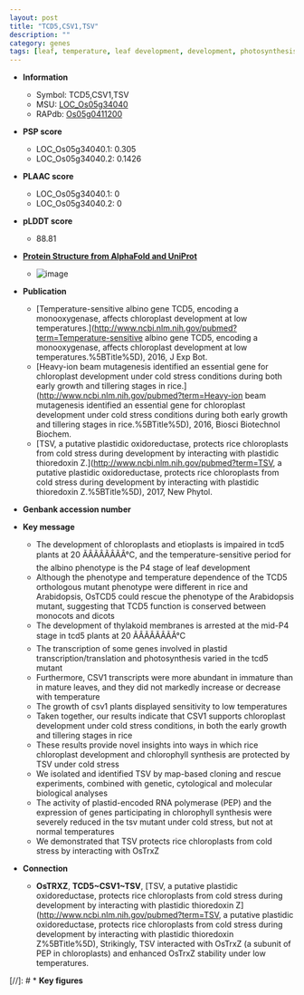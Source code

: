 ```yaml
---
layout: post
title: "TCD5,CSV1,TSV"
description: ""
category: genes
tags: [leaf, temperature, leaf development, development, photosynthesis, growth, chloroplast, cold stress, stress, tillering, chloroplast development, map-based cloning]
---
```


* **Information**  
    + Symbol: TCD5,CSV1,TSV  
    + MSU: [LOC_Os05g34040](http://rice.plantbiology.msu.edu/cgi-bin/ORF_infopage.cgi?orf=LOC_Os05g34040)  
    + RAPdb: [Os05g0411200](http://rapdb.dna.affrc.go.jp/viewer/gbrowse_details/irgsp1?name=Os05g0411200)  

* **PSP score**  
    + LOC_Os05g34040.1: 0.305 
    + LOC_Os05g34040.2: 0.1426 

* **PLAAC score**  
    + LOC_Os05g34040.1: 0 
    + LOC_Os05g34040.2: 0 

* **pLDDT score**
    + 88.81

* **[Protein Structure from AlphaFold and UniProt](https://www.uniprot.org/uniprotkb/Q0DI73/entry#structure)**
    + ![image](https://ricepsp.github.io/images/Q0/AF-Q0DI73-F1.png)

* **Publication**  
    + [Temperature-sensitive albino gene TCD5, encoding a monooxygenase, affects chloroplast development at low temperatures.](http://www.ncbi.nlm.nih.gov/pubmed?term=Temperature-sensitive albino gene TCD5, encoding a monooxygenase, affects chloroplast development at low temperatures.%5BTitle%5D), 2016, J Exp Bot.
    + [Heavy-ion beam mutagenesis identified an essential gene for chloroplast development under cold stress conditions during both early growth and tillering stages in rice.](http://www.ncbi.nlm.nih.gov/pubmed?term=Heavy-ion beam mutagenesis identified an essential gene for chloroplast development under cold stress conditions during both early growth and tillering stages in rice.%5BTitle%5D), 2016, Biosci Biotechnol Biochem.
    + [TSV, a putative plastidic oxidoreductase, protects rice chloroplasts from cold stress during development by interacting with plastidic thioredoxin Z.](http://www.ncbi.nlm.nih.gov/pubmed?term=TSV, a putative plastidic oxidoreductase, protects rice chloroplasts from cold stress during development by interacting with plastidic thioredoxin Z.%5BTitle%5D), 2017, New Phytol.

* **Genbank accession number**  

* **Key message**  
    + The development of chloroplasts and etioplasts is impaired in tcd5 plants at 20 ÃÂÃÂÃÂÃÂ°C, and the temperature-sensitive period for the albino phenotype is the P4 stage of leaf development
    + Although the phenotype and temperature dependence of the TCD5 orthologous mutant phenotype were different in rice and Arabidopsis, OsTCD5 could rescue the phenotype of the Arabidopsis mutant, suggesting that TCD5 function is conserved between monocots and dicots
    + The development of thylakoid membranes is arrested at the mid-P4 stage in tcd5 plants at 20 ÃÂÃÂÃÂÃÂ°C
    + The transcription of some genes involved in plastid transcription/translation and photosynthesis varied in the tcd5 mutant
    + Furthermore, CSV1 transcripts were more abundant in immature than in mature leaves, and they did not markedly increase or decrease with temperature
    + The growth of csv1 plants displayed sensitivity to low temperatures
    + Taken together, our results indicate that CSV1 supports chloroplast development under cold stress conditions, in both the early growth and tillering stages in rice
    + These results provide novel insights into ways in which rice chloroplast development and chlorophyll synthesis are protected by TSV under cold stress
    + We isolated and identified TSV by map-based cloning and rescue experiments, combined with genetic, cytological and molecular biological analyses
    + The activity of plastid-encoded RNA polymerase (PEP) and the expression of genes participating in chlorophyll synthesis were severely reduced in the tsv mutant under cold stress, but not at normal temperatures
    + We demonstrated that TSV protects rice chloroplasts from cold stress by interacting with OsTrxZ

* **Connection**  
    + __OsTRXZ__, __TCD5~CSV1~TSV__, [TSV, a putative plastidic oxidoreductase, protects rice chloroplasts from cold stress during development by interacting with plastidic thioredoxin Z](http://www.ncbi.nlm.nih.gov/pubmed?term=TSV, a putative plastidic oxidoreductase, protects rice chloroplasts from cold stress during development by interacting with plastidic thioredoxin Z%5BTitle%5D), Strikingly, TSV interacted with OsTrxZ (a subunit of PEP in chloroplasts) and enhanced OsTrxZ stability under low temperatures.

[//]: # * **Key figures**  


